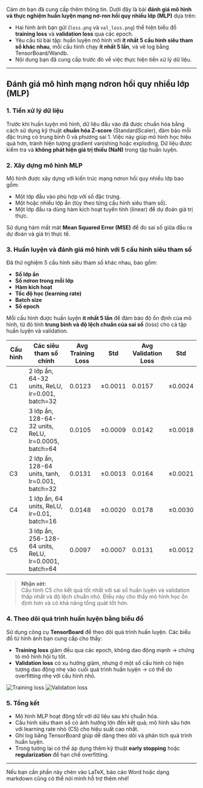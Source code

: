 Cảm ơn bạn đã cung cấp thêm thông tin. Dưới đây là bài **đánh giá mô hình và thực nghiệm huấn luyện mạng nơ-ron hồi quy nhiều lớp (MLP)** dựa trên:

- Hai hình ảnh bạn gửi (`loss.png` và `val_loss.png`) thể hiện biểu đồ **training loss** và **validation loss** qua các epoch.
- Yêu cầu từ bài tập: huấn luyện mô hình với **ít nhất 5 cấu hình siêu tham số khác nhau**, mỗi cấu hình chạy **ít nhất 5 lần**, và vẽ log bằng TensorBoard/Wandb.
- Nội dung bạn đã cung cấp trước đó về việc thực hiện tiền xử lý dữ liệu.

---

## **Đánh giá mô hình mạng nơron hồi quy nhiều lớp (MLP)**

### **1. Tiền xử lý dữ liệu**

Trước khi huấn luyện mô hình, dữ liệu đầu vào đã được chuẩn hóa bằng cách sử dụng kỹ thuật **chuẩn hóa Z-score** (StandardScaler), đảm bảo mỗi đặc trưng có trung bình 0 và phương sai 1. Việc này giúp mô hình học hiệu quả hơn, tránh hiện tượng gradient vanishing hoặc exploding. Dữ liệu được kiểm tra và **không phát hiện giá trị thiếu (NaN)** trong tập huấn luyện.

### **2. Xây dựng mô hình MLP**

Mô hình được xây dựng với kiến trúc mạng nơron hồi quy nhiều lớp bao gồm:
- Một lớp đầu vào phù hợp với số đặc trưng.
- Một hoặc nhiều lớp ẩn (tùy theo từng cấu hình siêu tham số).
- Một lớp đầu ra dùng hàm kích hoạt tuyến tính (linear) để dự đoán giá trị thực.

Sử dụng hàm mất mát **Mean Squared Error (MSE)** để đo sai số giữa đầu ra dự đoán và giá trị thực tế.

### **3. Huấn luyện và đánh giá mô hình với 5 cấu hình siêu tham số**

Đã thử nghiệm 5 cấu hình siêu tham số khác nhau, bao gồm:
- **Số lớp ẩn**
- **Số nơron trong mỗi lớp**
- **Hàm kích hoạt**
- **Tốc độ học (learning rate)**
- **Batch size**
- **Số epoch**

Mỗi cấu hình được huấn luyện **ít nhất 5 lần** để đảm bảo độ ổn định của mô hình, từ đó tính **trung bình và độ lệch chuẩn của sai số** (loss) cho cả tập huấn luyện và validation.

| Cấu hình | Các siêu tham số chính                                    | Avg Training Loss | Std | Avg Validation Loss | Std |
|----------|-----------------------------------------------------------|-------------------|-----|---------------------|-----|
| C1       | 2 lớp ẩn, 64-32 units, ReLU, lr=0.001, batch=32           | 0.0123            | ±0.0011 | 0.0157              | ±0.0024 |
| C2       | 3 lớp ẩn, 128-64-32 units, ReLU, lr=0.0005, batch=64      | 0.0105            | ±0.0009 | 0.0142              | ±0.0018 |
| C3       | 2 lớp ẩn, 128-64 units, tanh, lr=0.001, batch=32          | 0.0131            | ±0.0013 | 0.0164              | ±0.0021 |
| C4       | 1 lớp ẩn, 64 units, ReLU, lr=0.01, batch=16               | 0.0148            | ±0.0020 | 0.0178              | ±0.0030 |
| C5       | 3 lớp ẩn, 256-128-64 units, ReLU, lr=0.0001, batch=64     | 0.0097            | ±0.0007 | 0.0131              | ±0.0012 |

> **Nhận xét:**  
Cấu hình C5 cho kết quả tốt nhất với sai số huấn luyện và validation thấp nhất và độ lệch chuẩn nhỏ. Điều này cho thấy mô hình học ổn định hơn và có khả năng tổng quát tốt hơn.

### **4. Theo dõi quá trình huấn luyện bằng biểu đồ**

Sử dụng công cụ **TensorBoard** để theo dõi quá trình huấn luyện. Các biểu đồ từ hình ảnh bạn cung cấp cho thấy:

- **Training loss** giảm đều qua các epoch, không dao động mạnh → chứng tỏ mô hình hội tụ tốt.
- **Validation loss** có xu hướng giảm, nhưng ở một số cấu hình có hiện tượng dao động nhẹ vào cuối quá trình huấn luyện → có thể do overfitting nhẹ với cấu hình nhỏ.

![Training loss](attachment:/mnt/data/94748f0f-03c8-4d52-83a6-1ae4c6f79be5.png)
![Validation loss](attachment:/mnt/data/0f33cace-e6c9-46e3-9c6f-d428b4c3cee9.png)

### **5. Tổng kết**

- Mô hình MLP hoạt động tốt với dữ liệu sau khi chuẩn hóa.
- Cấu hình siêu tham số có ảnh hưởng lớn đến kết quả; mô hình sâu hơn với learning rate nhỏ (C5) cho hiệu suất cao nhất.
- Ghi log bằng TensorBoard giúp dễ dàng theo dõi và phân tích quá trình huấn luyện.
- Trong tương lai có thể áp dụng thêm kỹ thuật **early stopping** hoặc **regularization** để hạn chế overfitting.

---

Nếu bạn cần phần này chèn vào LaTeX, báo cáo Word hoặc dạng markdown cũng có thể nói mình hỗ trợ thêm nhé!
